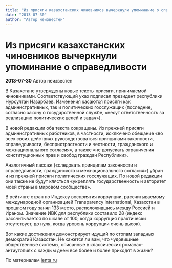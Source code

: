 ```yaml
---
title: "Из присяги казахстанских чиновников вычеркнули упоминание о справедливости"
date: "2013-07-30"
author: "Автор неизвестен"
---
```


# Из присяги казахстанских чиновников вычеркнули упоминание о справедливости

**2013-07-30** Автор неизвестен

В Казахстане утверждены новые тексты присяги, принимаемой чиновниками. Соответствующий указ подписал президент республики Нурсултан Назарбаев. Изменения касаются присяги как административных, так и политических госслужащих (последние, согласно закону о государственной службе, «несут ответственность за реализацию политических целей и задач»).

В новой редакции оба текста сокращены. Из прежней присяги административных работников, в частности, исключено обещание «во всех своих действиях руководствоваться принципами законности, справедливости, беспристрастности и честности, гражданского и межнационального согласия», а также «не допускать ограничения конституционных прав и свобод граждан Республики».

Аналогичный пассаж («следовать принципам законности и справедливости, гражданского и межнационального согласия») убран и из прежней присяги политических госслужащих. По новой редакции они также не будут клясться «укреплять государственность и авторитет моей страны в мировом сообществе».

В рейтинге стран по Индексу восприятия коррупции, рассчитываемому международной организацией Transparency International, Казахстан в прошлом году занял 133 место, расположившись между Россией и Ираном. Значение ИВК для республики составило 28 (индекс рассчитывается по шкале от 100, когда коррупция практически отсутствует, до нуля, когда уровень коррупции очень высок).

Вот какие достижения демонстрирует идущий по стопам западных демократий Казахстан. Не кажется ли вам, что чудовищные общественные системы, описанные в классических романах-антиутопиях с каждым днем все более и более приходят в жизнь?

По материалам [lenta.ru](http://lenta.ru/news/2013/07/30/oath/)